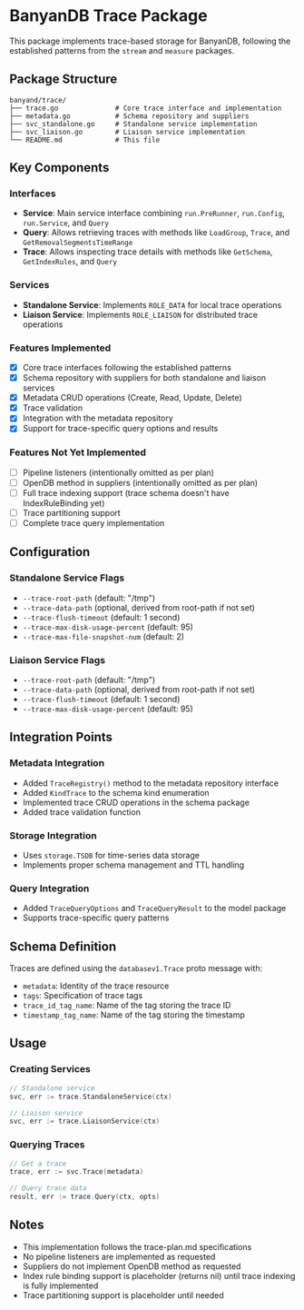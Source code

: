 # BanyanDB Trace Package

This package implements trace-based storage for BanyanDB, following the established patterns from the `stream` and `measure` packages.

## Package Structure

```
banyand/trace/
├── trace.go              # Core trace interface and implementation
├── metadata.go           # Schema repository and suppliers
├── svc_standalone.go     # Standalone service implementation  
├── svc_liaison.go        # Liaison service implementation
└── README.md             # This file
```

## Key Components

### Interfaces

- **Service**: Main service interface combining `run.PreRunner`, `run.Config`, `run.Service`, and `Query`
- **Query**: Allows retrieving traces with methods like `LoadGroup`, `Trace`, and `GetRemovalSegmentsTimeRange`
- **Trace**: Allows inspecting trace details with methods like `GetSchema`, `GetIndexRules`, and `Query`

### Services

- **Standalone Service**: Implements `ROLE_DATA` for local trace operations
- **Liaison Service**: Implements `ROLE_LIAISON` for distributed trace operations

### Features Implemented

- [x] Core trace interfaces following the established patterns
- [x] Schema repository with suppliers for both standalone and liaison services
- [x] Metadata CRUD operations (Create, Read, Update, Delete)
- [x] Trace validation
- [x] Integration with the metadata repository
- [x] Support for trace-specific query options and results

### Features Not Yet Implemented

- [ ] Pipeline listeners (intentionally omitted as per plan)
- [ ] OpenDB method in suppliers (intentionally omitted as per plan)
- [ ] Full trace indexing support (trace schema doesn't have IndexRuleBinding yet)
- [ ] Trace partitioning support
- [ ] Complete trace query implementation

## Configuration

### Standalone Service Flags

- `--trace-root-path` (default: "/tmp")
- `--trace-data-path` (optional, derived from root-path if not set)
- `--trace-flush-timeout` (default: 1 second)
- `--trace-max-disk-usage-percent` (default: 95)
- `--trace-max-file-snapshot-num` (default: 2)

### Liaison Service Flags

- `--trace-root-path` (default: "/tmp")
- `--trace-data-path` (optional, derived from root-path if not set)
- `--trace-flush-timeout` (default: 1 second)
- `--trace-max-disk-usage-percent` (default: 95)

## Integration Points

### Metadata Integration

- Added `TraceRegistry()` method to the metadata repository interface
- Added `KindTrace` to the schema kind enumeration
- Implemented trace CRUD operations in the schema package
- Added trace validation function

### Storage Integration

- Uses `storage.TSDB` for time-series data storage
- Implements proper schema management and TTL handling

### Query Integration

- Added `TraceQueryOptions` and `TraceQueryResult` to the model package
- Supports trace-specific query patterns

## Schema Definition

Traces are defined using the `databasev1.Trace` proto message with:

- `metadata`: Identity of the trace resource
- `tags`: Specification of trace tags  
- `trace_id_tag_name`: Name of the tag storing the trace ID
- `timestamp_tag_name`: Name of the tag storing the timestamp

## Usage

### Creating Services

```go
// Standalone service
svc, err := trace.StandaloneService(ctx)

// Liaison service  
svc, err := trace.LiaisonService(ctx)
```

### Querying Traces

```go
// Get a trace
trace, err := svc.Trace(metadata)

// Query trace data
result, err := trace.Query(ctx, opts)
```

## Notes

- This implementation follows the trace-plan.md specifications
- No pipeline listeners are implemented as requested
- Suppliers do not implement OpenDB method as requested
- Index rule binding support is placeholder (returns nil) until trace indexing is fully implemented
- Trace partitioning support is placeholder until needed